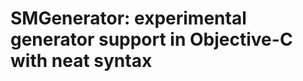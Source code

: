 SMGenerator: experimental generator support in Objective-C with neat syntax
===========================================================================